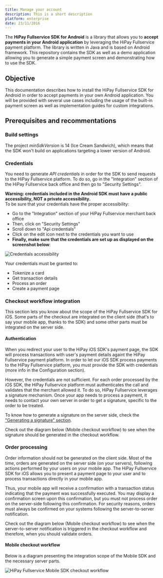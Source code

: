 ---title: Manage your accountdescription: This is a short description  platform: enterprisedate: 23/11/2016---The **HiPay Fullservice SDK for Android** is a library that allows you to **accept payments in your Android application** by leveraging the HiPay Fullservice payment platform. The library is written in Java and is based on Android framework. This repository contains the SDK as well as a demo application allowing you to generate a simple payment screen and demonstrating how to use the SDK.## ObjectiveThis documentation describes how to install the HiPay Fullservice SDK for Android in order to accept payments in your own Android application. You will be provided with several use cases including the usage of the built-in payment screen as well as implementation guides for custom integrations.## Prerequisites and recommentations### Build settingsThe project *minSdkVersion* is 14 (Ice Cream Sandwich), which means that the SDK won't build on applications targeting a lower version of Android.### CredentialsYou need to generate *API credentials* in order for the SDK to send requests to the HiPay Fullservice platform. To do so, go in the "Integration" section of the HiPay Fullservice back office and then go to "Security Settings".**Warning: credentials included in the Android SDK must have a public accessibility, NOT a private accessibility.**  To be sure that your credentials have the proper accessibility:- Go to the "Integration" section of your HiPay Fullservice merchant back office- Then, click on "Security Settings"- Scroll down to "Api credentials"- Click on the edit icon next to the credentials you want to use - **Finally, make sure that the credentials are set up as displayed on the screenshot below**:![Credentials accessibility](https://raw.githubusercontent.com/hipay/hipay-docs/master/hipay-fullservice-sdk-android/images/prerequisites/credentials_accessibility.png)Your credentials must be granted to:- Tokenize a card- Get transaction details- Process an order - Create a payment page### Checkout workflow integrationThis section lets you know about the scope of the HiPay Fullservice SDK for iOS. Some parts of the checkout are integrated on the client side (that's to say your mobile app, thanks to the SDK) and some other parts must be integrated on the server side.#### AuthenticationWhen you redirect your user to the HiPay iOS SDK's payment page, the SDK will process transactions with user's payment details againt the HiPay Fullservice payment platform. In order to let our iOS SDK process payments to the HiPay Fullservice platform, you must provide the SDK with credentials (more info in the Configuration section).However, the credentials are not sufficient. For each order processed by the iOS SDK, the HiPay Fullservice platform must authenticates the call and validates that the merchant allowed it. To do so, HiPay Fullservice leverages a signature mechanism. Once your app needs to process a payment, it needs to contact your own server in order to get a signature, specific to the order to be treated.To know how to generate a signature on the server side, check the ["Generating a signature" section](#generating-a-signature-server-side).Check out the diagram below (Mobile checkout workflow) to see when the signature should be generated in the checkout workflow.### Order processingOrder information should not be generated on the client side. Most of the time, orders are generated on the server side (on your servers), following actions performed by your users on your mobile app. The HiPay Fullservice SDK for iOS allows you to present a payment page to your user and to process transactions directly in your mobile app. Thus, your mobile app will receive a confirmation with a transaction status indicating that the payment was successfully executed. You may display a confirmation screen upon this confirmation, but you must not process order on the server-side following this confirmation. For security reasons, orders must always be confirmed on your systems following the server-to-server notification.Check out the diagram below (Mobile checkout workflow) to see when the server-to-server notification is triggered in the checkout workflow and therefore, when you should validate orders.#### Mobile checkout workflowBelow is a diagram presenting the integration scope of the Mobile SDK and the necessary server parts.![HiPay Fullservice Mobile SDK checkout workflow](https://raw.githubusercontent.com/hipay/hipay-docs/master/hipay-fullservice-sdk-android/images/prerequisites/workflow.png)